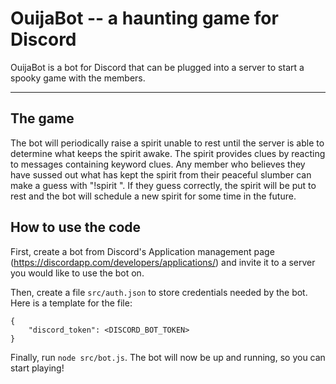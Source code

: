 # OuijaBot -- a haunting game for Discord

OuijaBot is a bot for Discord that can be plugged into a server to start a spooky game with the members.

---

## The game
The bot will periodically raise a spirit unable to rest until the server is able to determine what keeps the spirit awake. The spirit provides clues by reacting to messages containing keyword clues. Any member who believes they have sussed out what has kept the spirit from their peaceful slumber can make a guess with "!spirit <guess>". If they guess correctly, the spirit will be put to rest and the bot will schedule a new spirit for some time in the future.

## How to use the code
First, create a bot from Discord's Application management page (https://discordapp.com/developers/applications/) and invite it to a server you would like to use the bot on.

Then, create a file `src/auth.json` to store credentials needed by the bot. Here is a template for the file:
```
{
    "discord_token": <DISCORD_BOT_TOKEN>
}
```

Finally, run `node src/bot.js`. The bot will now be up and running, so you can start playing!
